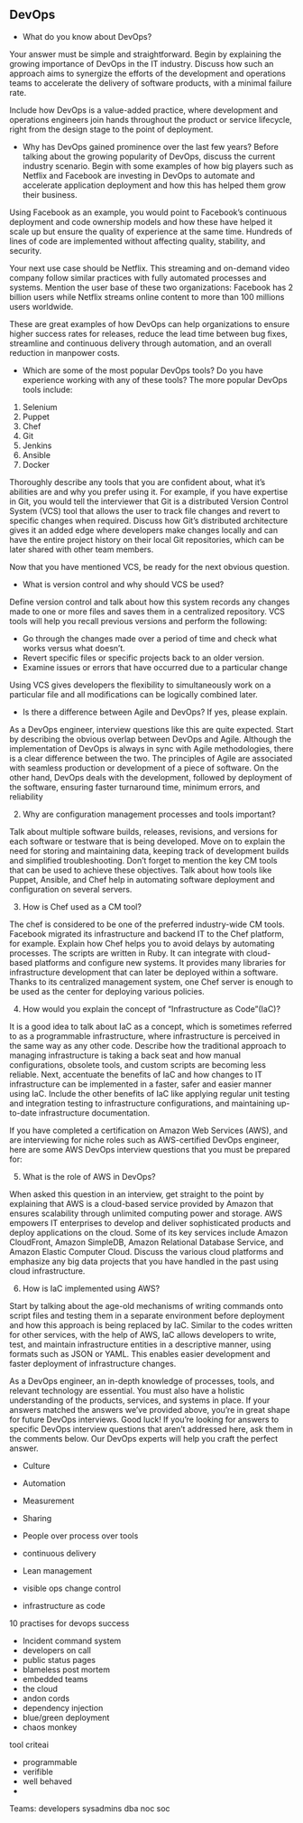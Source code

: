## DevOps

- What do you know about DevOps?

Your answer must be simple and straightforward. Begin by explaining the growing importance of DevOps in the IT industry. Discuss how such an approach aims to synergize the efforts of the development and operations teams to accelerate the delivery of software products, with a minimal failure rate. 

Include how DevOps is a value-added practice, where development and operations engineers join hands throughout the product or service lifecycle, right from the design stage to the point of deployment.

- Why has DevOps gained prominence over the last few years?
Before talking about the growing popularity of DevOps, discuss the current industry scenario. Begin with some examples of how big players such as Netflix and Facebook are investing in DevOps to automate and accelerate application deployment and how this has helped them grow their business. 

Using Facebook as an example, you would point to Facebook’s continuous deployment and code ownership models and how these have helped it scale up but ensure the quality of experience at the same time. Hundreds of lines of code are implemented without affecting quality, stability, and security.

Your next use case should be Netflix. This streaming and on-demand video company follow similar practices with fully automated processes and systems. Mention the user base of these two organizations: Facebook has 2 billion users while Netflix streams online content to more than 100 millions users worldwide.  

These are great examples of how DevOps can help organizations to ensure higher success rates for releases, reduce the lead time between bug fixes, streamline and continuous delivery through automation, and an overall reduction in manpower costs.

- Which are some of the most popular DevOps tools? Do you have experience working with any of these tools?
The more popular DevOps tools include:

1. Selenium
2. Puppet
3. Chef
4. Git
5. Jenkins
6. Ansible
7. Docker

Thoroughly describe any tools that you are confident about, what it’s abilities are and why you prefer using it. For example, if you have expertise in Git, you would tell the interviewer that Git is a distributed Version Control System (VCS) tool that allows the user to track file changes and revert to specific changes when required. Discuss how Git’s distributed architecture gives it an added edge where developers make changes locally and can have the entire project history on their local Git repositories, which can be later shared with other team members.

Now that you have mentioned VCS, be ready for the next obvious question.

- What is version control and why should VCS be used?

Define version control and talk about how this system records any changes made to one or more files and saves them in a centralized repository. VCS tools will help you recall previous versions and perform the following:

- Go through the changes made over a period of time and check what works versus what doesn’t.
- Revert specific files or specific projects back to an older version.
- Examine issues or errors that have occurred due to a particular change

Using VCS gives developers the flexibility to simultaneously work on a particular file and all modifications can be logically combined later.

- Is there a difference between Agile and DevOps? If yes, please explain.

As a DevOps engineer, interview questions like this are quite expected. Start by describing the obvious overlap between DevOps and Agile. Although the implementation of DevOps is always in sync with Agile methodologies, there is a clear difference between the two. The principles of Agile are associated with seamless production or development of a piece of software. On the other hand, DevOps deals with the development, followed by deployment of the software, ensuring faster turnaround time, minimum errors, and reliability

2. Why are configuration management processes and tools important?

Talk about multiple software builds, releases, revisions, and versions for each software or testware that is being developed. Move on to explain the need for storing and maintaining data, keeping track of development builds and simplified troubleshooting. Don’t forget to mention the key CM tools that can be used to achieve these objectives. Talk about how tools like Puppet, Ansible, and Chef help in automating software deployment and configuration on several servers.

3. How is Chef used as a CM tool?

The chef is considered to be one of the preferred industry-wide CM tools. Facebook migrated its infrastructure and backend IT to the Chef platform, for example. Explain how Chef helps you to avoid delays by automating processes. The scripts are written in Ruby. It can integrate with cloud-based platforms and configure new systems. It provides many libraries for infrastructure development that can later be deployed within a software. Thanks to its centralized management system, one Chef server is enough to be used as the center for deploying various policies.

4. How would you explain the concept of “Infrastructure as Code”(IaC)?

It is a good idea to talk about IaC as a concept, which is sometimes referred to as a programmable infrastructure, where infrastructure is perceived in the same way as any other code. Describe how the traditional approach to managing infrastructure is taking a back seat and how manual configurations, obsolete tools, and custom scripts are becoming less reliable. Next, accentuate the benefits of IaC and how changes to IT infrastructure can be implemented in a faster, safer and easier manner using IaC. Include the other benefits of IaC like applying regular unit testing and integration testing to infrastructure configurations, and maintaining up-to-date infrastructure documentation.

If you have completed a certification on Amazon Web Services (AWS), and are interviewing for niche roles such as AWS-certified DevOps engineer, here are some AWS DevOps interview questions that you must be prepared for:

5. What is the role of AWS in DevOps?

When asked this question in an interview, get straight to the point by explaining that AWS is a cloud-based service provided by Amazon that ensures scalability through unlimited computing power and storage. AWS empowers IT enterprises to develop and deliver sophisticated products and deploy applications on the cloud. Some of its key services include Amazon CloudFront, Amazon SimpleDB, Amazon Relational Database Service, and Amazon Elastic Computer Cloud. Discuss the various cloud platforms and emphasize any big data projects that you have handled in the past using cloud infrastructure.

6. How is IaC implemented using AWS?

Start by talking about the age-old mechanisms of writing commands onto script files and testing them in a separate environment before deployment and how this approach is being replaced by IaC. Similar to the codes written for other services, with the help of AWS, IaC allows developers to write, test, and maintain infrastructure entities in a descriptive manner, using formats such as JSON or YAML. This enables easier development and faster deployment of infrastructure changes.

As a DevOps engineer, an in-depth knowledge of processes, tools, and relevant technology are essential. You must also have a holistic understanding of the products, services, and systems in place. If your answers matched the answers we’ve provided above, you’re in great shape for future DevOps interviews. Good luck! If you’re looking for answers to specific DevOps interview questions that aren’t addressed here, ask them in the comments below. Our DevOps experts will help you craft the perfect answer.

- Culture
- Automation
- Measurement
- Sharing

- People over process over tools
- continuous delivery
- Lean management
- visible ops change control
- infrastructure as code

10 practises for devops success
- Incident command system
- developers on call
- public status pages
- blameless post mortem
- embedded teams
- the cloud
- andon cords
- dependency injection
- blue/green deployment
- chaos monkey

tool criteai 
- programmable
- verifible
- well behaved
- 

Teams:
developers
sysadmins
dba
noc
soc
